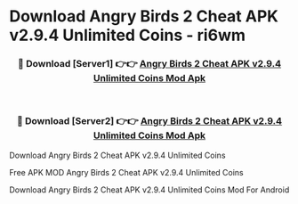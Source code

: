 # Download Angry Birds 2 Cheat APK v2.9.4 Unlimited Coins - ri6wm



<div align="center">
<h3>🔴 Download [Server1] 👉👉 <a href="https://momento.my/?title=Angry_Birds_2_Cheat_APK_v2.9.4_Unlimited_Coins">Angry Birds 2 Cheat APK v2.9.4 Unlimited Coins Mod Apk</a></h3><br>

<h3>🔴 Download [Server2] 👉👉 <a href="https://momento.my/?title=Angry_Birds_2_Cheat_APK_v2.9.4_Unlimited_Coins">Angry Birds 2 Cheat APK v2.9.4 Unlimited Coins Mod Apk</a></h3>
</div>



Download Angry Birds 2 Cheat APK v2.9.4 Unlimited Coins 

Free APK MOD Angry Birds 2 Cheat APK v2.9.4 Unlimited Coins 

Download Angry Birds 2 Cheat APK v2.9.4 Unlimited Coins Mod For Android
